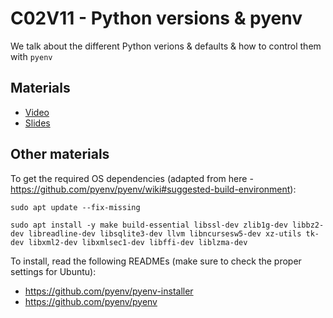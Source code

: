 # C02V11 - Python versions & pyenv

We talk about the different Python verions & defaults & how to control them with `pyenv`

## Materials

* [Video](https://youtu.be/5mW-qi4cYv0)
* [Slides](https://docs.google.com/presentation/d/1vK4JG0ASzHsHrprsKHfPPqKjnhdWR96rfTUYMXBOW6A/edit?usp=sharing)

## Other materials

To get the required OS dependencies (adapted from here - <https://github.com/pyenv/pyenv/wiki#suggested-build-environment>):

```
sudo apt update --fix-missing

sudo apt install -y make build-essential libssl-dev zlib1g-dev libbz2-dev libreadline-dev libsqlite3-dev llvm libncursesw5-dev xz-utils tk-dev libxml2-dev libxmlsec1-dev libffi-dev liblzma-dev
```

To install, read the following READMEs (make sure to check the proper settings for Ubuntu):

* <https://github.com/pyenv/pyenv-installer>
* <https://github.com/pyenv/pyenv>
